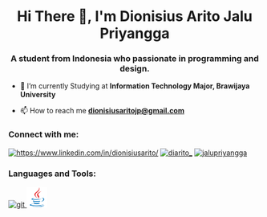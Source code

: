 <h1 align="center">Hi There 👋, I'm Dionisius Arito Jalu Priyangga</h1>
<h3 align="center">A student from Indonesia who passionate in programming and design.</h3>

- 🔭 I’m currently Studying at **Information Technology Major, Brawijaya University**

- 📫 How to reach me **dionisiusaritojp@gmail.com**

<h3 align="left">Connect with me:</h3>
<p align="left">
<a href="https://linkedin.com/in/https://www.linkedin.com/in/dionisiusarito/" target="blank"><img align="center" src="https://raw.githubusercontent.com/rahuldkjain/github-profile-readme-generator/master/src/images/icons/Social/linked-in-alt.svg" alt="https://www.linkedin.com/in/dionisiusarito/" height="30" width="40" /></a>
<a href="https://instagram.com/diarito_" target="blank"><img align="center" src="https://raw.githubusercontent.com/rahuldkjain/github-profile-readme-generator/master/src/images/icons/Social/instagram.svg" alt="diarito_" height="30" width="40" /></a>
<a href="https://www.hackerrank.com/jalupriyangga" target="blank"><img align="center" src="https://raw.githubusercontent.com/rahuldkjain/github-profile-readme-generator/master/src/images/icons/Social/hackerrank.svg" alt="jalupriyangga" height="30" width="40" /></a>
</p>

<h3 align="left">Languages and Tools:</h3>
<p align="left"> <a href="https://git-scm.com/" target="_blank" rel="noreferrer"> <img src="https://www.vectorlogo.zone/logos/git-scm/git-scm-icon.svg" alt="git" width="40" height="40"/> </a> <a href="https://www.java.com" target="_blank" rel="noreferrer"> <img src="https://raw.githubusercontent.com/devicons/devicon/master/icons/java/java-original.svg" alt="java" width="40" height="40"/> </a> </p>

